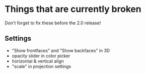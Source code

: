 # Things that are currently broken

Don't forget to fix these before the 2.0 release!

## Settings

- "Show frontfaces" and "Show backfaces" in 3D
- opacity slider in color picker
- horizontal & vertical align
- "scale" in projection settings
